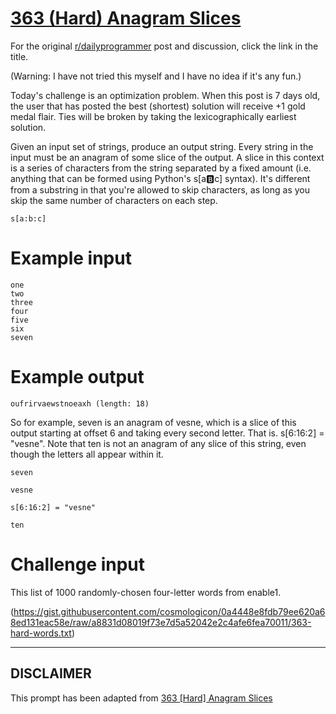 # [363 (Hard) Anagram Slices](https://old.reddit.com/r/dailyprogrammer/comments/8rcjx0/20180615_challenge_363_hard_anagram_slices/)

For the original [r/dailyprogrammer](https://www.reddit.com/r/dailyprogrammer/) post and discussion, click the link in the title.

(Warning: I have not tried this myself and I have no idea if it's any fun.)

Today's challenge is an optimization problem. When this post is 7 days old, the user that has posted the best (shortest) solution will receive +1 gold medal flair. Ties will be broken by taking the lexicographically earliest solution.

Given an input set of strings, produce an output string. Every string in the input must be an anagram of some slice of the output. A slice in this context is a series of characters from the string separated by a fixed amount (i.e. anything that can be formed using Python's s[a:b:c] syntax). It's different from a substring in that you're allowed to skip characters, as long as you skip the same number of characters on each step.


```
s[a:b:c]
```
# Example input

```
one
two
three
four
five
six
seven
```
# Example output

```
oufrirvaewstnoeaxh (length: 18)
```
So for example, seven is an anagram of vesne, which is a slice of this output starting at offset 6 and taking every second letter. That is. s[6:16:2] = "vesne". Note that ten is not an anagram of any slice of this string, even though the letters all appear within it.


```
seven
```

```
vesne
```

```
s[6:16:2] = "vesne"
```

```
ten
```
# Challenge input
This list of 1000 randomly-chosen four-letter words from enable1.

(https://gist.githubusercontent.com/cosmologicon/0a4448e8fdb79ee620a68ed131eac58e/raw/a8831d08019f73e7d5a52042e2c4afe6fea70011/363-hard-words.txt)

----
## **DISCLAIMER**
This prompt has been adapted from [363 [Hard] Anagram Slices](https://old.reddit.com/r/dailyprogrammer/comments/8rcjx0/20180615_challenge_363_hard_anagram_slices/
)
